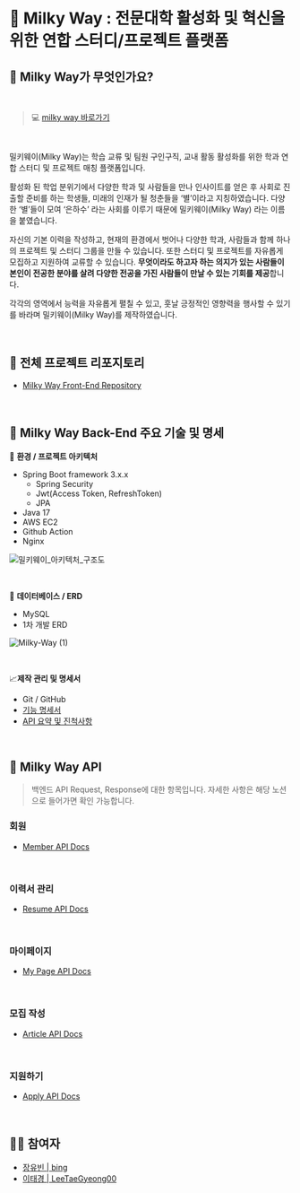 # 🌌 Milky Way : 전문대학 활성화 및 혁신을 위한 연합 스터디/프로젝트 플랫폼

## 💫 Milky Way가 무엇인가요?
<br>

> 💻 [milky way 바로가기]()

<br>

밀키웨이(Milky Way)는 학습 교류 및 팀원 구인구직, 교내 활동 활성화를 위한 학과 연합 스터디 및 프로젝트 매칭 플랫폼입니다. <br>

 활성화 된 학업 분위기에서 다양한 학과 및 사람들을 만나 인사이트를 얻은 후 사회로 진출할 준비를 하는 학생들, 미래의 인재가 될 청춘들을 ‘별’이라고 지칭하였습니다. 다양한 ‘별’들이 모여 ‘은하수’ 라는 사회를 이루기 때문에 밀키웨이(Milky Way) 라는 이름을 붙였습니다. <br>

 자신의 기본 이력을 작성하고, 현재의 환경에서 벗어나 다양한 학과, 사람들과 함께 하나의 프로젝트 및 스터디 그룹을 만들 수 있습니다. 또한 스터디 및 프로젝트를 자유롭게 모집하고 지원하여 교류할 수 있습니다. **무엇이라도 하고자 하는 의지가 있는 사람들이 본인이 전공한 분야를 살려 다양한 전공을 가진 사람들이 만날 수 있는 기회를 제공**합니다. <br>

 각각의 영역에서 능력을 자유롭게 펼칠 수 있고, 훗날 긍정적인 영향력을 행사할 수 있기를 바라며 밀키웨이(Milky Way)를 제작하였습니다. 

<br>


## 👥 전체 프로젝트 리포지토리
- [Milky Way Front-End Repository](https://github.com/zzangmin2/Milky_Way_Front)

<br>

##  🌟 Milky Way Back-End 주요 기술 및 명세
🔨 **환경 / 프로젝트 아키텍처**
- Spring Boot framework 3.x.x 
  - Spring Security
  - Jwt(Access Token, RefreshToken)
   - JPA
- Java 17
- AWS EC2 
- Github Action
- Nginx

![밀키웨이_아키텍처_구조도](https://github.com/user-attachments/assets/5c5b65bb-3be8-4762-8eb8-2a6843f4a821)

<br>

🧺 **데이터베이스 / ERD**
- MySQL
- 1차 개발 ERD

![Milky-Way (1)](https://github.com/user-attachments/assets/c66419ef-007c-4be4-bb5b-6bab17d71be8)


<br>

 📈**제작 관리 및 명세서** 
- Git / GitHub
- [기능 명세서](https://grizzled-perigee-022.notion.site/11514b3853164c3fb6fe1acc0b1821c3) 
- [API 요약 및 진척사항](https://grizzled-perigee-022.notion.site/API-11623b2db8e84504bdefb56f82fcbf68)

<br>


##  🌟 Milky Way API
> 백엔드 API Request, Response에 대한 항목입니다. 자세한 사항은 해당 노션으로 들어가면 확인 가능합니다.

### 회원
- [Member API Docs]()

<br>

### 이력서 관리
- [Resume API Docs]()

<br>

### 마이페이지
- [My Page API Docs]()

<br>

### 모집 작성
- [Article API Docs]()

<br>

### 지원하기
- [Apply API Docs]()

<br>

##  🙋‍♀️ 참여자
- [장유빈 | bing](https://github.com/biiiing-lab) 
- [이태경 | LeeTaeGyeong00](https://github.com/LeeTaeGyeong00)

